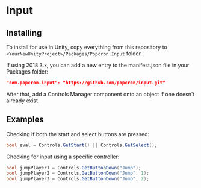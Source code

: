 # Input

## Installing
To install for use in Unity, copy everything from this repository to `<YourNewUnityProject>/Packages/Popcron.Input` folder.

If using 2018.3.x, you can add a new entry to the manifest.json file in your Packages folder:
```json
"com.popcron.input": "https://github.com/popcron/input.git"
```
After that, add a Controls Manager component onto an object if one doesn't already exist.

## Examples
Checking if both the start and select buttons are pressed:
```cs
bool eval = Controls.GetStart() || Controls.GetSelect();
```

Checking for input using a specific controller:
```cs
bool jumpPlayer1 = Controls.GetButtonDown("Jump");
bool jumpPlayer2 = Controls.GetButtonDown("Jump", 1);
bool jumpPlayer3 = Controls.GetButtonDown("Jump", 2);
```
